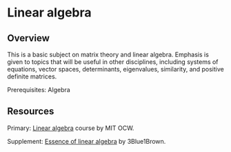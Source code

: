 # Linear algebra

## Overview

This is a basic subject on matrix theory and linear algebra. Emphasis is given to topics that will be useful in other disciplines, including systems of equations, vector spaces, determinants, eigenvalues, similarity, and positive definite matrices.

Prerequisites: Algebra

## Resources

Primary: [Linear algebra](https://ocw.mit.edu/courses/mathematics/18-06sc-linear-algebra-fall-2011/) course by MIT OCW.

Supplement: [Essence of linear algebra](https://www.youtube.com/playlist?list=PLZHQObOWTQDPD3MizzM2xVFitgF8hE_ab) by 3Blue1Brown.